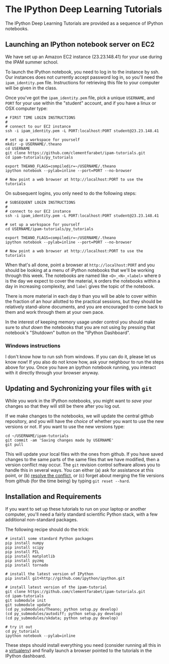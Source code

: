 
The IPython Deep Learning Tutorials
===================================

The IPython Deep Learning Tutorials are provided as a sequence of IPython
notebooks.


## Launching an IPython notebook server on EC2

We have set up an Amazon EC2 instance (23.23.148.41) for your use during the IPAM summer
school.

To launch the IPython notebook, you need to log in to the instance by ssh.
Our instances does not currently accept password log in, so you'll need the
`ipam_identity.pem` file. Instructions for retrieving this file to your
computer will be given in the class.

Once you've got the `ipam_identity.pem` file,
pick a unique `USERNAME`, and `PORT` for your use within the "student" account,
and if you have a linux or OSX computer type:

    # FIRST TIME LOGIN INSTRUCTIONS
    #
    # connect to our EC2 instance
    ssh -i ipam_identity.pem -L PORT:localhost:PORT student@23.23.148.41

    # set up a workspace for yourself
    mkdir -p USERNAME/.theano
    cd USERNAME
    git clone https://github.com/clementfarabet/ipam-tutorials.git
    cd ipam-tutorials/py_tutorials

    export THEANO_FLAGS=compiledir=~/USERNAME/.theano
    ipython notebook --pylab=inline --port=PORT --no-browser

    # Now point a web browser at http://localhost:PORT to use the tutorials


On subsequent logins, you only need to do the following steps:

    # SUBSEQUENT LOGIN INSTRUCTIONS
    #
    # connect to our EC2 instance
    ssh -i ipam_identity.pem -L PORT:localhost:PORT student@23.23.148.41

    # set up a workspace for yourself
    cd USERNAME/ipam-tutorials/py_tutorials

    export THEANO_FLAGS=compiledir=~/USERNAME/.theano
    ipython notebook --pylab=inline --port=PORT --no-browser

    # Now point a web browser at http://localhost:PORT to use the tutorials
    

When that's all done, point a browser at `http://localhost:PORT` and you should
be looking at a menu of iPython notebooks that we'll be working through this
week.  The notebooks are named like `<D>_<N>_<label>` where `D` is the day we
expect to cover the material, `N` orders the notebooks within a day in
increasing complexity, and `label` gives the topic of the notebook.

There is more material in each day `D` than you will be able to cover within
the fraction of an hour allotted to the practical sessions, but they should be
relatively stand-alone documents, and you are encouraged to come back to them
and work through them at your own pace.

In the interest of keeping memory usage under control you should make sure to
*shut down* the notebooks that you are not using by pressing that notebook's
"Shutdown" button on the "IPython Dashboard".

### Windows instructions

I don't know how to run ssh from windows. If you can do it, please let us know
now! If you also do not know how, ask your neighbour to run the steps above
for you. Once you have an ipython notebook running, you interact with it
directly through your browser anyway.



## Updating and Sychronizing your files with `git`

While you work in the IPython notebooks, you might want to *save* your changes
so that they will still be there after you log out.

If we make changes to the notebooks, we will update the central
github repository, and you will have the *choice* of whether you want to use the
new versions or not. If you want to use the new versions type:

    cd ~/USERNAME/ipam-tutorials
    git commit -am 'Saving changes made by USERNAME'
    git pull

This will update your local files with the ones from github.
If you have saved changes to the same parts of the same files that we have
modified, then a version conflict may occur. The `git` revision control software
allows you to handle this in several ways. You can either (a) ask for assistance
at this point, or (b) [resolve the
conflict](http://genomewiki.ucsc.edu/index.php/Resolving_merge_conflicts_in_Git),
or (c) forget about merging the file versions from github (for the time being) by
typing `git reset --hard`.


## Installation and Requirements

If you want to set up these tutorials to run on your laptop or another
computer, you'll need a fairly standard scientific Python stack, with a few
additional non-standard packages.

The following recipe should do the trick:

    # install some standard Python packages
    pip install numpy
    pip install scipy
    pip install PIL
    pip install matplotlib
    pip install pyzmq
    pip install tornado

    # install the latest version of IPython
    pip install git+http://github.com/ipython/ipython.git

    # install latest version of the ipam-tutorial
    git clone https://github.com/clementfarabet/ipam-tutorials.git
    cd ipam-tutorials
    git submodule init
    git submodule update
    (cd py_submodules/Theano; python setup.py develop)
    (cd py_submodules/autodiff; python setup.py develop)
    (cd py_submodules/skdata; python setup.py develop)

    # try it out
    cd py_tutorials
    ipython notebook --pylab=inline

These steps should install everything you need (consider running all this in a
[virtualenv](http://iamzed.com/2009/05/07/a-primer-on-virtualenv/))
and finally launch a browser pointed to the tutorials in the IPython dashboard.

